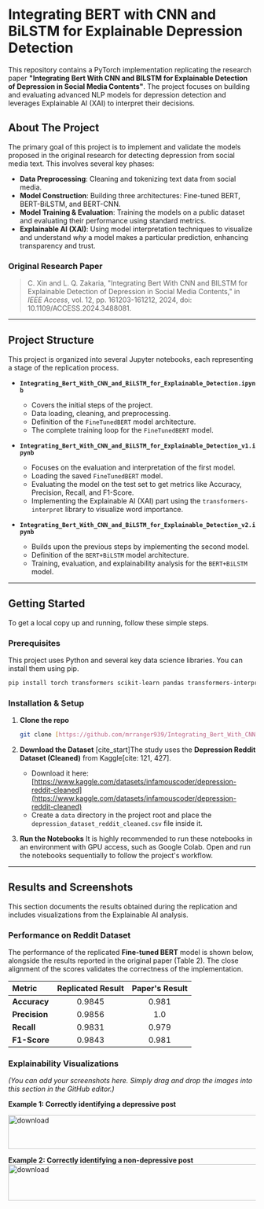 # Integrating BERT with CNN and BiLSTM for Explainable Depression Detection

This repository contains a PyTorch implementation replicating the research paper **"Integrating Bert With CNN and BILSTM for Explainable Detection of Depression in Social Media Contents"**. The project focuses on building and evaluating advanced NLP models for depression detection and leverages Explainable AI (XAI) to interpret their decisions.

## About The Project

The primary goal of this project is to implement and validate the models proposed in the original research for detecting depression from social media text. This involves several key phases:
* **Data Preprocessing**: Cleaning and tokenizing text data from social media.
* **Model Construction**: Building three architectures: Fine-tuned BERT, BERT-BiLSTM, and BERT-CNN.
* **Model Training & Evaluation**: Training the models on a public dataset and evaluating their performance using standard metrics.
* **Explainable AI (XAI)**: Using model interpretation techniques to visualize and understand *why* a model makes a particular prediction, enhancing transparency and trust.

### Original Research Paper
> C. Xin and L. Q. Zakaria, "Integrating Bert With CNN and BILSTM for Explainable Detection of Depression in Social Media Contents," in *IEEE Access*, vol. 12, pp. 161203-161212, 2024, doi: 10.1109/ACCESS.2024.3488081.

---

## Project Structure

This project is organized into several Jupyter notebooks, each representing a stage of the replication process.

* **`Integrating_Bert_With_CNN_and_BiLSTM_for_Explainable_Detection.ipynb`**
    * Covers the initial steps of the project.
    * Data loading, cleaning, and preprocessing.
    * Definition of the `FineTunedBERT` model architecture.
    * The complete training loop for the `FineTunedBERT` model.

* **`Integrating_Bert_With_CNN_and_BiLSTM_for_Explainable_Detection_v1.ipynb`**
    * Focuses on the evaluation and interpretation of the first model.
    * Loading the saved `FineTunedBERT` model.
    * Evaluating the model on the test set to get metrics like Accuracy, Precision, Recall, and F1-Score.
    * Implementing the Explainable AI (XAI) part using the `transformers-interpret` library to visualize word importance.

* **`Integrating_Bert_With_CNN_and_BiLSTM_for_Explainable_Detection_v2.ipynb`**
    * Builds upon the previous steps by implementing the second model.
    * Definition of the `BERT+BiLSTM` model architecture.
    * Training, evaluation, and explainability analysis for the `BERT+BiLSTM` model.

---

## Getting Started

To get a local copy up and running, follow these simple steps.

### Prerequisites

This project uses Python and several key data science libraries. You can install them using pip.
```sh
pip install torch transformers scikit-learn pandas transformers-interpret
```

### Installation & Setup

1.  **Clone the repo**
    ```sh
    git clone [https://github.com/mrranger939/Integrating_Bert_With_CNN_and_BiLSTM_for_Explainable_Detection.git](https://github.com/mrranger939/Integrating_Bert_With_CNN_and_BiLSTM_for_Explainable_Detection.git)
    ```
2.  **Download the Dataset**
    [cite_start]The study uses the **Depression Reddit Dataset (Cleaned)** from Kaggle[cite: 121, 427].
    * Download it here: [https://www.kaggle.com/datasets/infamouscoder/depression-reddit-cleaned](https://www.kaggle.com/datasets/infamouscoder/depression-reddit-cleaned)
    * Create a `data` directory in the project root and place the `depression_dataset_reddit_cleaned.csv` file inside it.

3.  **Run the Notebooks**
    It is highly recommended to run these notebooks in an environment with GPU access, such as Google Colab. Open and run the notebooks sequentially to follow the project's workflow.

---

## Results and Screenshots

This section documents the results obtained during the replication and includes visualizations from the Explainable AI analysis.

### Performance on Reddit Dataset

The performance of the replicated **Fine-tuned BERT** model is shown below, alongside the results reported in the original paper (Table 2). The close alignment of the scores validates the correctness of the implementation.

| Metric | Replicated Result | Paper's Result  |
| :--- | :---: | :---: |
| **Accuracy** | 0.9845 | 0.981 |
| **Precision**| 0.9856 | 1.0 |
| **Recall** | 0.9831 | 0.979 |
| **F1-Score** | 0.9843 | 0.981 |

### Explainability Visualizations

*(You can add your screenshots here. Simply drag and drop the images into this section in the GitHub editor.)*

**Example 1: Correctly identifying a depressive post**
> 
<img width="719" height="69" alt="download" src="https://github.com/user-attachments/assets/50ab0063-dc5d-401f-ba96-2c957619864e" />


**Example 2: Correctly identifying a non-depressive post**
<img width="805" height="74" alt="download" src="https://github.com/user-attachments/assets/965efda9-cdf9-401a-98a2-ae1241451346" />
